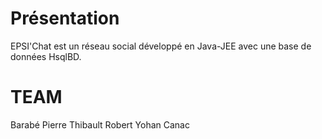 # Présentation

EPSI'Chat est un réseau social développé en Java-JEE avec une base de données HsqlBD.

# TEAM

Barabé Pierre
Thibault Robert
Yohan Canac
